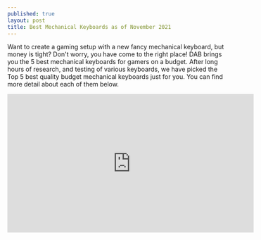 ```yaml
---
published: true
layout: post
title: Best Mechanical Keyboards as of November 2021
---
```

Want to create a gaming setup with a new fancy mechanical keyboard, but money is tight? Don't worry, you have come to the right place! DAB brings you the 5 best mechanical keyboards for gamers on a budget. After long hours of research, and testing of various keyboards, we have picked the Top 5 best quality budget mechanical keyboards just for you. You can find more detail about each of them below. 

<iframe width="560" height="315" src="https://www.youtube.com/embed/dQw4w9WgXcQ" title="YouTube video player" frameborder="0" allow="accelerometer; autoplay; clipboard-write; encrypted-media; gyroscope; picture-in-picture" allowfullscreen></iframe>
